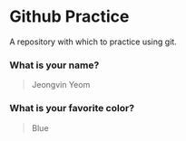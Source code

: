 # Github Practice

A repository with which to practice using git.

### What is your name?

> Jeongvin Yeom


### What is your favorite color?

> Blue
